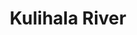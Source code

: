 ---
title: "Kulihala River"
title_bn: "কুলিহালা নদী"
description: "Which streams comes out from Krishnapur of Kalmakanda Upazilla, Netrokona and meets with Goneshwar river and After that this confluence stream discharged into Mahadeo river at Omargaon, known as Kulihala River."
---